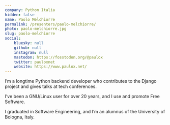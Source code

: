 ```yaml
---
company: Python Italia
hidden: false
name: Paolo Melchiorre
permalink: /presenters/paolo-melchiorre/
photo: paolo-melchiorre.jpg
slug: paolo-melchiorre
social:
    bluesky: null
    github: null
    instagram: null
    mastodon: https://fosstodon.org/@paulox
    twitter: pauloxnet
    website: https://www.paulox.net/
---
```


I’m a longtime Python backend developer who contributes to the Django project and gives talks at tech conferences.

I’ve been a GNU/Linux user for over 20 years, and I use and promote Free Software.

I graduated in Software Engineering, and I’m an alumnus of the University of Bologna, Italy.
